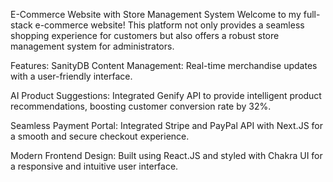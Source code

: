 E-Commerce Website with Store Management System
Welcome to my full-stack e-commerce website! This platform not only provides a seamless shopping experience for customers but also offers a robust store management system for administrators.

Features:
SanityDB Content Management: Real-time merchandise updates with a user-friendly interface.

AI Product Suggestions: Integrated Genify API to provide intelligent product recommendations, boosting customer conversion rate by 32%.

Seamless Payment Portal: Integrated Stripe and PayPal API with Next.JS for a smooth and secure checkout experience.

Modern Frontend Design: Built using React.JS and styled with Chakra UI for a responsive and intuitive user interface.

